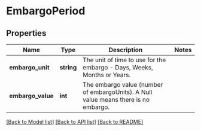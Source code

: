 # EmbargoPeriod

## Properties
Name | Type | Description | Notes
------------ | ------------- | ------------- | -------------
**embargo_unit** | **string** | The unit of time to use for the embargo - Days, Weeks, Months or Years. | 
**embargo_value** | **int** | The embargo value (number of embargoUnits).  A Null value means there is no embargo. | 

[[Back to Model list]](../README.md#documentation-for-models) [[Back to API list]](../README.md#documentation-for-api-endpoints) [[Back to README]](../README.md)

